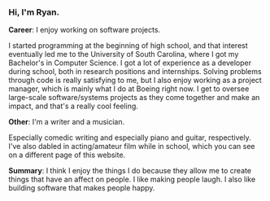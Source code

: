 ### Hi, I'm Ryan.

**Career**: I enjoy working on software projects. 

I started programming at the beginning of high school, and that interest eventually led me to the University of South Carolina, where I got my Bachelor's in Computer Science. I got a lot of experience as a developer during school, both in research positions and internships. Solving problems through code is really satisfying to me, but I also enjoy working as a project manager, which is mainly what I do at Boeing right now. I get to oversee large-scale software/systems projects as they come together and make an impact, and that's a really cool feeling.

**Other**: I'm a writer and a musician. 

Especially comedic writing and especially piano and guitar, respectively. I've also dabled in acting/amateur film while in school, which you can see on a different page of this website.

**Summary**: I think I enjoy the things I do because they allow me to create things that have an affect on people. I like making people laugh. I also like building software that makes people happy.
